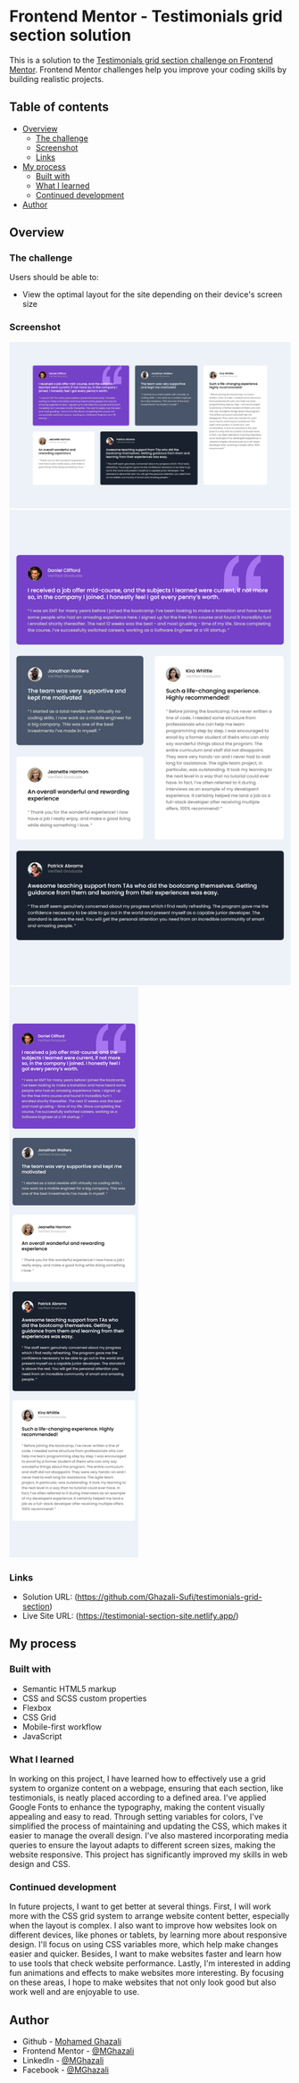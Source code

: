 # Frontend Mentor - Testimonials grid section solution

This is a solution to the [Testimonials grid section challenge on Frontend Mentor](https://www.frontendmentor.io/challenges/testimonials-grid-section-Nnw6J7Un7). Frontend Mentor challenges help you improve your coding skills by building realistic projects. 

## Table of contents

- [Overview](#overview)
  - [The challenge](#the-challenge)
  - [Screenshot](#screenshot)
  - [Links](#links)
- [My process](#my-process)
  - [Built with](#built-with)
  - [What I learned](#what-i-learned)
  - [Continued development](#continued-development)
- [Author](#author)


## Overview

### The challenge

Users should be able to:

- View the optimal layout for the site depending on their device's screen size

### Screenshot

![Desktop Design](./design/desktop-design.png)
![Tablet Design](./design/tablet-design.png)
![Mobile Design](./design/mobile-design.png)

### Links

- Solution URL:  (https://github.com/Ghazali-Sufi/testimonials-grid-section)
- Live Site URL: (https://testimonial-section-site.netlify.app/)

## My process

### Built with

- Semantic HTML5 markup
- CSS and SCSS custom properties
- Flexbox
- CSS Grid
- Mobile-first workflow
- JavaScript


### What I learned

In working on this project, I have learned how to effectively use a grid system to organize content on a webpage, ensuring that each section, like testimonials, is neatly placed according to a defined area. I've applied Google Fonts to enhance the typography, making the content visually appealing and easy to read. Through setting variables for colors, I've simplified the process of maintaining and updating the CSS, which makes it easier to manage the overall design. I've also mastered incorporating media queries to ensure the layout adapts to different screen sizes, making the website responsive. This project has significantly improved my skills in web design and CSS.


### Continued development

In future projects, I want to get better at several things. First, I will work more with the CSS grid system to arrange website content better, especially when the layout is complex. I also want to improve how websites look on different devices, like phones or tablets, by learning more about responsive design. I'll focus on using CSS variables more, which help make changes easier and quicker. Besides, I want to make websites faster and learn how to use tools that check website performance. Lastly, I'm interested in adding fun animations and effects to make websites more interesting. By focusing on these areas, I hope to make websites that not only look good but also work well and are enjoyable to use.


## Author

- Github - [Mohamed Ghazali](https://github.com/Ghazali-Sufi)
- Frontend Mentor - [@MGhazali](https://www.frontendmentor.io/profile/Ghazali-Sufi)
- LinkedIn - [@MGhazali](https://www.linkedin.com/in/mghazaali)
- Facebook - [@MGhazali](https://www.facebook.com/MGhazaali)


